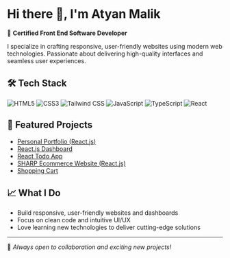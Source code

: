 # Hi there 👋, I'm Atyan Malik

🚀 **Certified Front End Software Developer**

I specialize in crafting responsive, user-friendly websites using modern web technologies. Passionate about delivering high-quality interfaces and seamless user experiences.

## 🛠️ Tech Stack

![HTML5](https://img.shields.io/badge/-HTML5-E34F26?logo=html5&logoColor=white)
![CSS3](https://img.shields.io/badge/-CSS3-1572B6?logo=css3&logoColor=white)
![Tailwind CSS](https://img.shields.io/badge/-Tailwind%20CSS-38B2AC?logo=tailwind-css&logoColor=white)
![JavaScript](https://img.shields.io/badge/-JavaScript-F7DF1E?logo=javascript&logoColor=black)
![TypeScript](https://img.shields.io/badge/-TypeScript-3178C6?logo=typescript&logoColor=white)
![React](https://img.shields.io/badge/-React-61DAFB?logo=react&logoColor=black)

## 🌟 Featured Projects

- [Personal Portfolio (React.js)](https://github.com/Atyan-Malik/Personal-portfolio-React.js)
- [React.js Dashboard](https://github.com/Atyan-Malik/React.js-Dashboard)
- [React Todo App](https://github.com/Atyan-Malik/React-Todo-App)
- [SHARP Ecommerce Website (React.js)](https://github.com/Atyan-Malik/SHARP-ECOMMERCE-WEBSITE-React.js)
- [Shopping Cart](https://github.com/Atyan-Malik/Shopping-Cart)

## 📈 What I Do
- Build responsive, user-friendly websites and dashboards
- Focus on clean code and intuitive UI/UX
- Love learning new technologies to deliver cutting-edge solutions

---

🌱 *Always open to collaboration and exciting new projects!*
